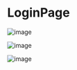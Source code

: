 # LoginPage

![image](https://user-images.githubusercontent.com/53333326/198582152-c5369d28-0542-44ca-8a54-83de7c209f15.png)


![image](https://user-images.githubusercontent.com/53333326/198583340-d431e07e-7e7d-4885-9d58-50aae0efd84e.png)



![image](https://user-images.githubusercontent.com/53333326/198582238-ce03e53e-204d-4a9b-bfd4-3e5f0b36bb43.png)
